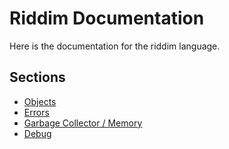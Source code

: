 # Riddim Documentation
Here is the documentation for the riddim language.

## Sections
- [Objects](object.md)
- [Errors](error.md)
- [Garbage Collector / Memory](gc.md)
- [Debug](debug.md)
